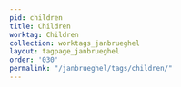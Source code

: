 ```yaml
---
pid: children
title: Children
worktag: Children
collection: worktags_janbrueghel
layout: tagpage_janbrueghel
order: '030'
permalink: "/janbrueghel/tags/children/"
---
```

